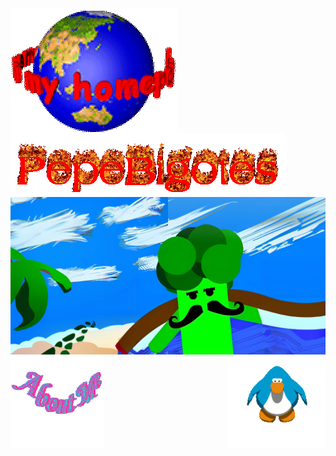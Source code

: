<img src="images/globe.gif" align="center"/>
<img src="images/pepebigotes.gif" align="center"/>
<img src="images/pepecover.png" align="center"/>

<img src="images/aboutme.gif" align="left" height=150/>
<img src="images/penguin.gif" align="right" height=150/>